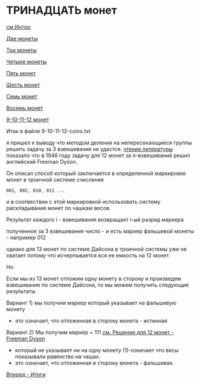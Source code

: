 ТРИНАДЦАТЬ монет
================

[см Интро](00-intro.md "00-intro.md")

[Две монеты](02-coins.md "02-coins.md")

[Три монеты](03-coins.md "03-coins.md")

[Четыре монеты](04-coins.md "04-coins.md")

[Пять монет](05-coins.md "05-coins.md")

[Шесть монет](06-coins.md "06-coins.md")

[Семь монет](07-coins.md "07-coins.md")

[Восемь монет](08-coins.md "08-coins.md")

[9-10-11-12 монет](09-10-11-12-coins.md "09-10-11-12-coins.md")


Итак в файле 9-10-11-12-coins.txt

я пришел к выводу что методом деления на непересекающиеся группы решить задачу за 3 взвешивания не удастся.
[чтение литературы](external_sources/ "чтение литературы") показало что в 1946 году задачу для 12 монет за n-взвешиваний
решил английский Freeman Dyson.

Он описал способ который заключается в определенной маркировке монет в троичной системе счисления

```
001, 002, 010, 011 ...
```

и в соотвествии с этой маркировкой
использовать систему раскладывания монет по чашкам весов.

Результат каждого i - взвешивания возвращает i-ый разряд маркера

полученное за 3 взвешивания число - и есть маркер фальшивой монеты - например 012

однако для 13 монет по системе Дайсона в троичной системы уже не хватает потому что
исчерпывается вся ее емкость на 12 монет.

Но

Если мы из 13 монет отложим одну монету в сторону
и произведем взвешивание по системе Дайсона, то мы можем получить следующие результаты

Вариант 1)
мы получим маркер который указывает на фальшивую монету
- это означает, что отложенная в сторону монета - истинная

Вариант 2)
Мы получим маркер = 111 
[см. Решение для 12 монет - Freeman Dyson](external_sources/kvant-1979-10/001.txt "external_sources/kvant-1979-10/001.txt")

 - который не указывает ни на одну монету
(1)-означает что весы показывали равенство на чашах.
- это означает, что отложенная в сторону монета - фальшивая.

[Вперед - Итоги](totals.md "totals.md")